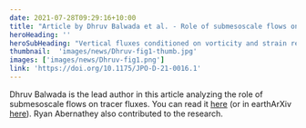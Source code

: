 ```yaml
---
date: 2021-07-28T09:29:16+10:00
title: "Article by Dhruv Balwada et al. - Role of submesoscale flows on vertical fluxes"
heroHeading: ''
heroSubHeading: "Vertical fluxes conditioned on vorticity and strain reveal submesoscale ventilation - Dhruv Balwada"
thumbnail:  'images/news/Dhruv-fig1-thumb.jpg'
images: ['images/news/Dhruv-fig1.png']
link: 'https://doi.org/10.1175/JPO-D-21-0016.1'
---
```


Dhruv Balwada is the lead author in this article analyzing the role of submesoscale flows on tracer fluxes. You can read it [here](https://doi.org/10.1175/JPO-D-21-0016.1) (or in earthArXiv [here](https://eartharxiv.org/repository/object/2009/download/4183/)).
Ryan Abernathey also contributed to the research.
